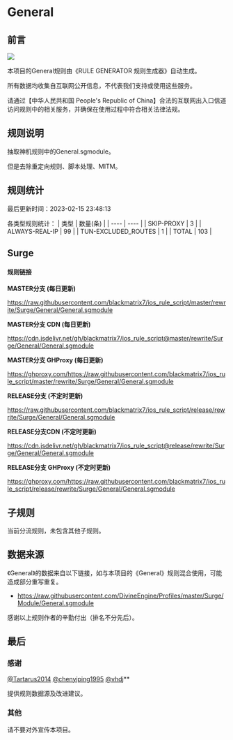 # General

## 前言

![](https://shields.io/badge/-移除重复规则-ff69b4) 

本项目的General规则由《RULE GENERATOR 规则生成器》自动生成。

所有数据均收集自互联网公开信息，不代表我们支持或使用这些服务。

请通过【中华人民共和国 People's Republic of China】合法的互联网出入口信道访问规则中的相关服务，并确保在使用过程中符合相关法律法规。
## 规则说明
抽取神机规则中的General.sgmodule。

但是去除重定向规则、脚本处理、MITM。

## 规则统计

最后更新时间：2023-02-15 23:48:13

各类型规则统计：
| 类型 | 数量(条)  | 
| ---- | ----  |
| SKIP-PROXY | 3  | 
| ALWAYS-REAL-IP | 99  | 
| TUN-EXCLUDED_ROUTES | 1  | 
| TOTAL | 103  | 


## Surge 

#### 规则链接
**MASTER分支 (每日更新)**

https://raw.githubusercontent.com/blackmatrix7/ios_rule_script/master/rewrite/Surge/General/General.sgmodule

**MASTER分支 CDN (每日更新)**

https://cdn.jsdelivr.net/gh/blackmatrix7/ios_rule_script@master/rewrite/Surge/General/General.sgmodule

**MASTER分支 GHProxy (每日更新)**

https://ghproxy.com/https://raw.githubusercontent.com/blackmatrix7/ios_rule_script/master/rewrite/Surge/General/General.sgmodule

**RELEASE分支 (不定时更新)**

https://raw.githubusercontent.com/blackmatrix7/ios_rule_script/release/rewrite/Surge/General/General.sgmodule

**RELEASE分支CDN (不定时更新)**

https://cdn.jsdelivr.net/gh/blackmatrix7/ios_rule_script@release/rewrite/Surge/General/General.sgmodule

**RELEASE分支 GHProxy (不定时更新)**

https://ghproxy.com/https://raw.githubusercontent.com/blackmatrix7/ios_rule_script/release/rewrite/Surge/General/General.sgmodule

## 子规则

当前分流规则，未包含其他子规则。


## 数据来源

《General》的数据来自以下链接，如与本项目的《General》规则混合使用，可能造成部分重写重复。

- https://raw.githubusercontent.com/DivineEngine/Profiles/master/Surge/Module/General.sgmodule


感谢以上规则作者的辛勤付出（排名不分先后）。

## 最后

### 感谢

[@Tartarus2014](https://github.com/Tartarus2014)  [@chenyiping1995](https://github.com/chenyiping1995) [@vhdj](https://github.com/vhdj)**

提供规则数据源及改进建议。

### 其他

请不要对外宣传本项目。